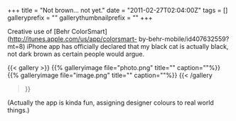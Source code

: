 +++
title = "Not brown... not yet."
date = "2011-02-27T02:04:00Z"
tags = []
galleryprefix = ""
gallerythumbnailprefix = ""
+++

Creative use of [Behr ColorSmart](http://itunes.apple.com/us/app/colorsmart-
by-behr-mobile/id407632559?mt=8) iPhone app has officially declared that my
black cat is actually black, not dark brown as certain people would argue.

{{< gallery >}} {{% galleryimage file="photo.png" title="" caption=""%}}
{{% galleryimage file="image.png" title="" caption=""%}} {{< /gallery
>}}

(Actually the app is kinda fun, assigning designer colours to real world
things.)

